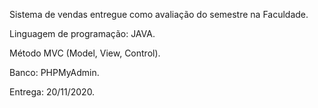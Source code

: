 Sistema de vendas entregue como avaliação do semestre na Faculdade.

Linguagem de programação: JAVA.

Método MVC (Model, View, Control).

Banco: PHPMyAdmin.

Entrega: 20/11/2020.

